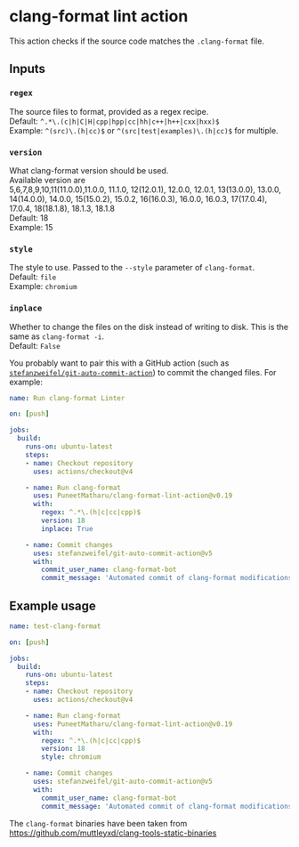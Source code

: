 # clang-format lint action

This action checks if the source code matches the `.clang-format` file.

## Inputs

### `regex`

The source files to format, provided as a regex recipe.\
Default: `^.*\.(c|h|C|H|cpp|hpp|cc|hh|c++|h++|cxx|hxx)$`\
Example: `^(src)\.(h|cc)$` or `^(src|test|examples)\.(h|cc)$` for multiple.

### `version`

What clang-format version should be used.\
Available version are\
5,6,7,8,9,10,11(11.0.0),11.0.0, 11.1.0, 12(12.0.1), 12.0.0, 12.0.1, 13(13.0.0), 13.0.0, 14(14.0.0), 14.0.0, 15(15.0.2), 15.0.2, 16(16.0.3), 16.0.0, 16.0.3, 17(17.0.4), 17.0.4, 18(18.1.8), 18.1.3, 18.1.8\
Default: 18\
Example: 15

### `style`

The style to use. Passed to the `--style` parameter of `clang-format`.\
Default: `file`\
Example: `chromium`

### `inplace`

Whether to change the files on the disk instead of writing to disk. This is the
same as `clang-format -i`.\
Default: `False`

You probably want to pair this with a GitHub action (such as [`stefanzweifel/git-auto-commit-action`](https://github.com/stefanzweifel/git-auto-commit-action)) to commit the changed files. For example:

```yaml
name: Run clang-format Linter

on: [push]

jobs:
  build:
    runs-on: ubuntu-latest
    steps:
    - name: Checkout repository
      uses: actions/checkout@v4

    - name: Run clang-format
      uses: PuneetMatharu/clang-format-lint-action@v0.19
      with:
        regex: ^.*\.(h|c|cc|cpp)$
        version: 18
        inplace: True

    - name: Commit changes
      uses: stefanzweifel/git-auto-commit-action@v5
      with:
        commit_user_name: clang-format-bot
        commit_message: 'Automated commit of clang-format modifications.'
```

## Example usage

```yaml
name: test-clang-format

on: [push]

jobs:
  build:
    runs-on: ubuntu-latest
    steps:
    - name: Checkout repository
      uses: actions/checkout@v4

    - name: Run clang-format
      uses: PuneetMatharu/clang-format-lint-action@v0.19
      with:
        regex: ^.*\.(h|c|cc|cpp)$
        version: 18
        style: chromium

    - name: Commit changes
      uses: stefanzweifel/git-auto-commit-action@v5
      with:
        commit_user_name: clang-format-bot
        commit_message: 'Automated commit of clang-format modifications.'
```

The `clang-format` binaries have been taken from <https://github.com/muttleyxd/clang-tools-static-binaries>
